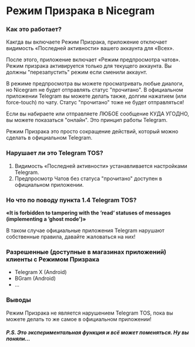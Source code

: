 # Режим Призрака в Nicegram

### Как это работает?
Какгда вы включаете Режим Призрака, приложение отключает видимость «Последней активности» вашего аккаунта для «Всех».

После этого, приложение включает «Режим предпросмотра чатов».
Режим призрака активируется только для текущего аккаунта.
Вы должны "перезапустить" режим если сменили аккаунт.

В режиме предпросмотра вы можете просматривать любые диалоги, но Nicegram не будет отправлять статус "прочитано".
В официальном приложении Telegram вы можете делать также, долгим нажатием (или force-touch) по чату. Статус "прочитано" тоже не будет отправляться!

Если вы набираете или отправляете ЛЮБОЕ сообщение КУДА УГОДНО, вы можете показаться "онлайн". Это принцип работы Telegram.


Режим Призрака это просто сокращение действий, который можно сделать в официальном Telegram.

### Нарушает ли это Telegram TOS?
1) Видимость «Последней активности» устанавливается настройками Telegram.
2) Предпросмотр Чатов без статуса "прочитано" доступен в официальном приложении.

### Но что по поводу пункта 1.4 Telegram TOS? 
**«It is forbidden to tampering with the ’read‘ statuses of messages (implementing a ’ghost mode')»**

В таком случае официальные приложения Telegram нарушают собственные правила, давайте жаловаться на них!

### Разрешенные (доступные в магазинах приложений) клиенты с Режимом Призрака
- Telegram X (Android)
- BGram (Android)
- ...

### Выводы
Режим Призрака не является нарушением Telegram TOS, пока вы можете делать то же самое в официальном приложении!


##### P.S. Это экспериментальная функция и всё может поменяться. Ну вы поняли...
